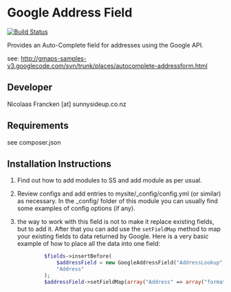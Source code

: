 Google Address Field
================================================================================


[![Build Status](https://travis-ci.org/sunnysideup/silverstripe-google_address_field.svg?branch=master)](https://travis-ci.org/sunnysideup/silverstripe-google_address_field)

Provides an Auto-Complete field for addresses using the Google API.

see: http://gmaps-samples-v3.googlecode.com/svn/trunk/places/autocomplete-addressform.html


Developer
-----------------------------------------------
Nicolaas Francken [at] sunnysideup.co.nz


Requirements
-----------------------------------------------
see composer.json



Installation Instructions
-----------------------------------------------
1. Find out how to add modules to SS and add module as per usual.

2. Review configs and add entries to mysite/_config/config.yml
(or similar) as necessary.
In the _config/ folder of this module
you can usually find some examples of config options (if any).

3. the way to work with this field is not to make it replace existing fields, but to add it. After that you can add use the `setFieldMap` method to map your existing fields to data returned by Google. Here is a very basic example of how to place all the data into one field:
```php
		    $fields->insertBefore(
			    $addressField = new GoogleAddressField("AddressLookup", "Physical Address"),
			    "Address"
		    );
		    $addressField->setFieldMap(array("Address" => array("formatted_address" => "long_name")));
```

